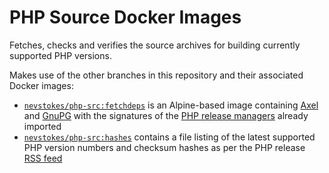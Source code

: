 # PHP Source Docker Images

Fetches, checks and verifies the source archives for building currently supported PHP versions.

Makes use of the other branches in this repository and their associated Docker images:

- [`nevstokes/php-src:fetchdeps`](https://github.com/nevstokes/docker-php-src/tree/fetchdeps) is an Alpine-based image containing [Axel](https://github.com/axel-download-accelerator/axel) and [GnuPG](https://gnupg.org/) with the signatures of the [PHP release managers](https://secure.php.net/gpg-keys.php) already imported
- [`nevstokes/php-src:hashes`](https://github.com/nevstokes/docker-php-src/tree/hashes) contains a file listing of the latest supported PHP version numbers and checksum hashes as per the PHP release [RSS feed](https://secure.php.net/releases/feed.php)
